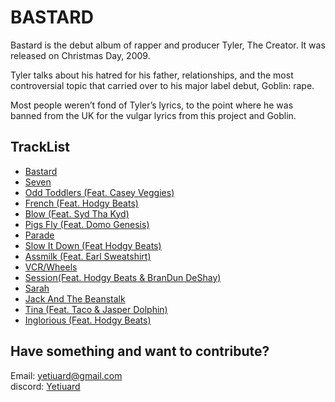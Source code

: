 
# BASTARD

Bastard is the debut album of rapper and producer Tyler, The Creator. It was released on Christmas Day, 2009.

Tyler talks about his hatred for his father, relationships, and the most controversial topic that carried over to his major label debut, Goblin: rape.

Most people weren’t fond of Tyler’s lyrics, to the point where he was banned from the UK for the vulgar lyrics from this project and Goblin.

## TrackList

- [Bastard](https://github.com/Yetiuard/mp3/raw/main/TylerTheCreator/album/2009%20-%20Bastard/01%20-%20Bastard.mp3)
- [Seven​](https://github.com/Yetiuard/mp3/raw/main/TylerTheCreator/album/2009%20-%20Bastard/02%20-%20Seven.mp3)
- [Odd Toddlers (Feat. Casey Veggies)​](https://github.com/Yetiuard/mp3/raw/main/TylerTheCreator/album/2009%20-%20Bastard/03%20-%20Odd%20Toddlers%20Featuring%20Casey%20Veggies.mp3)
- [French (Feat. Hodgy Beats)​](https://github.com/Yetiuard/mp3/raw/main/TylerTheCreator/album/2009%20-%20Bastard/04%20-%20French%20Featuring%20Hodgy%20Beats.mp3)
- [Blow (Feat. Syd Tha Kyd)​](https://github.com/Yetiuard/mp3/raw/main/TylerTheCreator/album/2009%20-%20Bastard/05%20-%20Blow.mp3)
- [Pigs Fly (Feat. Domo Genesis)​](https://github.com/Yetiuard/mp3/raw/main/TylerTheCreator/album/2009%20-%20Bastard/06%20-%20Pigs%20Fly%20Featuring%20Domo%20Genesis.mp3)
- [Parade​](https://github.com/Yetiuard/mp3/raw/main/TylerTheCreator/album/2009%20-%20Bastard/07%20-%20Parade.mp3)
- [Slow It Down (Feat Hodgy Beats)​](https://github.com/Yetiuard/mp3/raw/main/TylerTheCreator/album/2009%20-%20Bastard/08%20-%20Slow%20It%20Down%20Featuring%20Hodgy%20Beats.mp3)
- [Assmilk (Feat. Earl Sweatshirt)​](https://github.com/Yetiuard/mp3/raw/main/TylerTheCreator/album/2009%20-%20Bastard/09%20-%20AssMilk%20Featuring%20Earl.mp3)
- [VCR/Wheels​](https://github.com/Yetiuard/mp3/raw/main/TylerTheCreator/album/2009%20-%20Bastard/10%20-%20VCR%20Wheels.mp3)
- [Session(Feat. Hodgy Beats & BranDun DeShay)​](https://github.com/Yetiuard/mp3/raw/main/TylerTheCreator/album/2009%20-%20Bastard/11%20-%20Session%20Featuring%20Hodgy%20Beats%20And%20Mike%20G.mp3)
- [Sarah​](https://github.com/Yetiuard/mp3/raw/main/TylerTheCreator/album/2009%20-%20Bastard/12%20-%20Sarah.mp3)
- [Jack And The Beanstalk​](https://github.com/Yetiuard/mp3/raw/main/TylerTheCreator/album/2009%20-%20Bastard/13%20-%20Jack%20And%20The%20Beanstalk.mp3)
- [Tina (Feat. Taco & Jasper Dolphin)​](https://github.com/Yetiuard/mp3/raw/main/TylerTheCreator/album/2009%20-%20Bastard/14%20-%20Tina%20Featuring%20Jasper%20And%20Taco.mp3)
- [Inglorious (Feat. Hodgy Beats)​](https://github.com/Yetiuard/mp3/raw/main/TylerTheCreator/album/2009%20-%20Bastard/15%20-%20Inglorious.mp3)
## Have something and want to contribute? 

Email: yetiuard@gmail.com  
discord: [Yetiuard](discordapp.com/users/453544587949113344 )